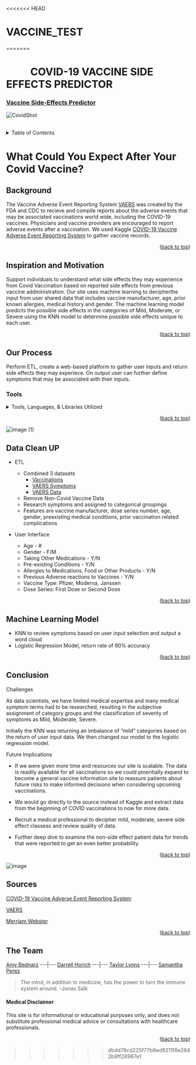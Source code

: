 <<<<<<< HEAD
# VACCINE_TEST
=======

<div id="top"></div>

# &nbsp; &nbsp; &nbsp; &nbsp; &nbsp;  COVID-19 VACCINE SIDE EFFECTS PREDICTOR


<!-- <div align="center"> -->

###  [Vaccine Side-Effects Predictor](https://vaccine-side-effect-predictor.herokuapp.com/)


![CovidShot](https://www.coe.int/documents/10518249/88399762/Covid-Vaccine/23edacee-ac47-953e-7c8d-012ec176c157?t=1611227091000)

<br>

<!-- TABLE OF CONTENTS -->

<details>
  <summary>Table of Contents</summary>
    <li><a href="#1 Background ">Background</a></li>
    <li><a href="#2 Inspiration and Motivation ">Inspiration and Motivation</a></li>
    <li><a href="#3 Our Process ">Our Process</a></li>
      <ul>
         <li><a href="#Tools">Tools</a></li>
      </ul>
    <li><a href="#4 Data-Clean-UP">Data Clean Up </a></li>
    <li><a href="#5 Machine-Learning-Model">Machine Learning Model</a></li>
    <li><a href="#6 Conclusion”>Conclusion</li>
    <li><a href="#7 Sources">Sources</a></li>
    <li><a href="#8 The-Team">Team</a></li>
  </ol>
</details>

# **What Could You Expect After Your Covid Vaccine?**  
  
## **Background** 

The Vaccine Adverse Event Reporting System [VAERS](https://vaers.hhs.gov/reportevent.html) was created by the FDA and CDC to recieve and compile reports about 
the adverse events that may be associated vaccinations world wide, including the COVID-19 vaccines. Physicians and vaccine providers are encouraged to report adverse events after a vaccination. We used Kaggle [COVID-19 Vaccine Adverse Event Reporting System](https://www.kaggle.com/ayushggarg/covid19-vaccine-adverse-reactions?select=2021VAERSSYMPTOMS.csv) to gather vaccine records. 
  
<p align="right">(<a href="#top">back to top</a>)</p>

## **Inspiration and Motivation**

Support individuals to understand what side effects they may experience from Covid Vaccination based on reported side effects from previous vaccine 
addministration.  Our site uses machine learning to decipherthe input from user shared data that includes vaccine manufacturer, age, prior known allergies, 
medical history and gender.  The machine learning model predicts the possible side effects in the categories of Mild, Moderate, or Severe using the KNN model 
to determine possible side effects unique to each user. 

<p align="right">(<a href="#top">back to top</a>)</p>


## **Our Process**
      
Perform ETL, create a web-based platform to gather user inputs and return side effects they may experiece. On output user can further define symptoms that may be associated with their inputs. 
      
    
### **Tools**
  
<details> 
<summary>Tools, Languages, & Libraries Utilized</summary>

<li>Pandas</li></ul>
<li>Python</li></ul> 
<li>Pickle</li></ul>
<li>Plotly</li></ul>
<li>Matplotlib</li></ul>
<li>Jupyter Notebook</li></ul>
<li>VS Code</li></ul>
<li>D3 JS</li></ul>
<li>Any Chart JS</li></ul>  
<li>HTML</li></ul>
<li>CSS</li></ul>
<li>Flask</li></ul>   
<li>Themefisher</li></ul>
<li>Bootstrap</li></ul>
<li>Heroku</li></ul>
</details>



<p align="right">(<a href="#top">back to top</a>)</p>


![image (1)](https://user-images.githubusercontent.com/82190357/145183563-27e1b7f1-a28e-4401-9172-fcd23046e5f3.png)

## **Data Clean UP** 
  
  * ETL 
      
    * Combined 3 datasets
      * [Vaccinations](https://www.kaggle.com/ayushggarg/covid19-vaccine-adverse-reactions?select=2021VAERSVAX.csv)
      * [VAERS Symptoms](https://www.kaggle.com/ayushggarg/covid19-vaccine-adverse-reactions?select=2021VAERSSYMPTOMS.csv)
      * [VAERS Data](https://www.kaggle.com/ayushggarg/covid19-vaccine-adverse-reactions?select=2021VAERSDATA.csv)
    * Remove Non-Covid Vaccine Data 
    * Research symptoms and assigned to categorical groupings 
    * Features are vaccine manufacturer, dose series number, age, gender, preexisting medical conditions, prior vaccination related complications
      
  * User Interface
      
      * Age - #
      * Gender - F/M 
      * Taking Other Medications - Y/N 
      * Pre-existing Conditions - Y/N
      * Allergies to Medications, Food or Other Products - Y/N
      * Previous Adverse reactions to Vaccines - Y/N 
      * Vaccine Type: Pfizer, Moderna, Janssen
      * Dose Series: First Dose or Second Dose

           
<p align="right">(<a href="#top">back to top</a>)</p>

## **Machine Learning Model**
  
  * KNN to review symptoms based on user input selection and output a word cloud
  * Logistic Regression Model, return rate of 90% accuracy 
 
 
<p align="right">(<a href="#top">back to top</a>)</p>

## **Conclusion** 

Challenges

As data scientists, we have limited medical expertise and many medical symptom terms had to be researched, resulting in the subjective assignment of category
groups and the classification of severity of symptoms as Mild, Moderate, Severe. 

Initially the KNN was returning an imbalance of “mild” categories based on the return of user input data.  We then changed our model to the logistic regression 
model. 


Future Implications

* If we were given more time and resources our site is scalable. The data is readily available for all vaccinations so we could ptoentially expand to become a
  general vaccine information site to reassure patients about future risks to make informed decisions when considering upcoming vaccinations. 

* We would go directly to the source instead of Kaggle and extract data from the beginning of COVID vaccinations to now for more data.

* Recruit a medical professional to decipher mild, moderate, severe side effect classess and review quality of data.

* Further deep dive to examine the non-side effect patient data for trends that were reported to get an even better probability.
  
  

<p align="right">(<a href="#top">back to top</a>)</p>

![image](https://raw.githubusercontent.com/D11eleven/Vaccine_Side_Effects_Predictor/main/Resources/Tab1.png)

## **Sources**
 
[COVID-19 Vaccine Adverse Event Reporting System](https://www.kaggle.com/ayushggarg/covid19-vaccine-adverse-reactions?select=2021VAERSSYMPTOMS.csv) 
<br>

[VAERS](https://vaers.hhs.gov/)
  
[Merriam Webster](https://www.merriam-webster.com/)

<p align="right">(<a href="#top">back to top</a>)</p>
  
##  **The Team**
[Amy Bednarz](https://github.com/abednarz210) ---|--- [Darrell Horich](https://github.com/D11eleven) ---|--- [Taylor Lyons](https://github.com/taylorsyde) ---|--- [Samantha Perez](https://github.com/Sjenn257)

  
 > The mind, in addition to medicine, has the power to turn the immune system around. -Jonas Salk  



#### **Medical Disclaimer**

This site is for informational or educational purposes only, and does not substitute professional medical advice or consultations with healthcare professionals.
  
<p align="right">(<a href="#top">back to top</a>)</p>

>>>>>>> dbdd78cd225f77b8ed9211f8e2642b9ff28987e1
